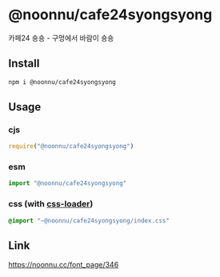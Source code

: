 # @noonnu/cafe24syongsyong
카페24 숑숑 - 구멍에서 바람이 숑숑

## Install
```sh
npm i @noonnu/cafe24syongsyong
```
## Usage
### cjs
```js
require("@noonnu/cafe24syongsyong")
```
### esm
```js
import "@noonnu/cafe24syongsyong"
```
### css (with [css-loader](https://github.com/webpack-contrib/css-loader))
```css
@import "~@noonnu/cafe24syongsyong/index.css"
```

## Link
https://noonnu.cc/font_page/346